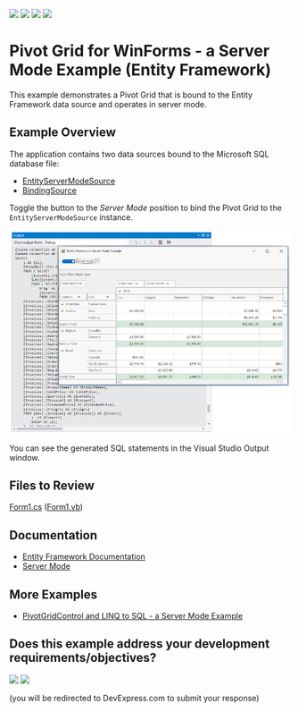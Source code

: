 <!-- default badges list -->
![](https://img.shields.io/endpoint?url=https://codecentral.devexpress.com/api/v1/VersionRange/196593472/22.1.2%2B)
[![](https://img.shields.io/badge/Open_in_DevExpress_Support_Center-FF7200?style=flat-square&logo=DevExpress&logoColor=white)](https://supportcenter.devexpress.com/ticket/details/T828608)
[![](https://img.shields.io/badge/📖_How_to_use_DevExpress_Examples-e9f6fc?style=flat-square)](https://docs.devexpress.com/GeneralInformation/403183)
[![](https://img.shields.io/badge/💬_Leave_Feedback-feecdd?style=flat-square)](#does-this-example-address-your-development-requirementsobjectives)
<!-- default badges end -->
# Pivot Grid for WinForms - a Server Mode Example (Entity Framework)

This example demonstrates a Pivot Grid that is bound to the Entity Framework data source and operates in server mode.


## Example Overview

The application contains two data sources bound to the Microsoft SQL database file:

* [EntityServerModeSource](https://docs.devexpress.com/CoreLibraries/DevExpress.Data.Linq.EntityServerModeSource)
* [BindingSource](https://docs.microsoft.com/en-us/dotnet/api/system.windows.forms.bindingsource)

Toggle the button to the _Server Mode_ position to bind the Pivot Grid to the `EntityServerModeSource` instance.

![screenshot](/images/screenshot.png)

You can see the generated SQL statements in the Visual Studio Output window.

## Files to Review

[Form1.cs](./CS/EntityFrameworkServerModeExample/Form1.cs) ([Form1.vb](./VB/EntityFrameworkServerModeExample/Form1.vb))

## Documentation
- [Entity Framework Documentation](https://docs.microsoft.com/ef/)
- [Server Mode](https://docs.devexpress.com/WindowsForms/17856/controls-and-libraries/pivot-grid/binding-to-data/database-server-mode)

## More Examples

- [PivotGridControl and LINQ to SQL - a Server Mode Example](https://github.com/DevExpress-Examples/winforms-pivotgrid-linq-to-sql-server-mode)


<!-- feedback -->
## Does this example address your development requirements/objectives?

[<img src="https://www.devexpress.com/support/examples/i/yes-button.svg"/>](https://www.devexpress.com/support/examples/survey.xml?utm_source=github&utm_campaign=winforms-pivotgrid-entity-framework-server-mode&~~~was_helpful=yes) [<img src="https://www.devexpress.com/support/examples/i/no-button.svg"/>](https://www.devexpress.com/support/examples/survey.xml?utm_source=github&utm_campaign=winforms-pivotgrid-entity-framework-server-mode&~~~was_helpful=no)

(you will be redirected to DevExpress.com to submit your response)
<!-- feedback end -->
